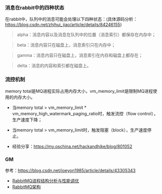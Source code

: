 ### 消息在rabbit中的四种状态
在rabbit中，队列中的消息可能会处理以下四种状态：(具体源码分析：https://blog.csdn.net/zhihui_jiao/article/details/84246155)
> alpha：消息内容以及消息在队列中的位置（消息索引）都保存在内存中；

> beta：消息内容只在磁盘上，消息索引只在内存中；

> gamma：消息内容只在磁盘上，消息索引在内存和磁盘上都存在；

> delta：消息的内容和索引都在磁盘上。

### 流控机制
memory total是MQ进程实际占用内存大小，vm_memory_limit是限制MQ进程使用的内存大小。
- 当memory total > vm_memory_limit * vm_memory_high_watermark_paging_ratio时，触发流控（flow control），生产速度下降；
- 当memory total > vm_memory_limit时，触发阻塞（block），生产速度停止。

- 经验分享：https://my.oschina.net/hackandhike/blog/801052
### GM
参考：https://blog.csdn.net/joeyon1985/article/details/43305343

- [RabbitMQ进程结构分析与性能调优](https://cloud.tencent.com/developer/article/1004383)
- [RabbitMQ架构](https://fanchao01.github.io/blog/2018/02/09/rabbitmq-arch/)